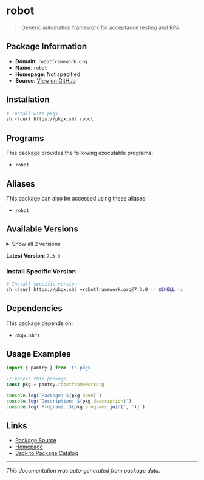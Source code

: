 # robot

> Generic automation framework for acceptance testing and RPA

## Package Information

- **Domain**: `robotframework.org`
- **Name**: `robot`
- **Homepage**: Not specified
- **Source**: [View on GitHub](https://github.com/pkgxdev/pantry/tree/main/projects/robotframework.org/package.yml)

## Installation

```bash
# Install with pkgx
sh <(curl https://pkgx.sh) robot
```

## Programs

This package provides the following executable programs:

- `robot`

## Aliases

This package can also be accessed using these aliases:

- `robot`

## Available Versions

<details>
<summary>Show all 2 versions</summary>

- `7.3.0`, `7.2.2`

</details>

**Latest Version**: `7.3.0`

### Install Specific Version

```bash
# Install specific version
sh <(curl https://pkgx.sh) +robotframework.org@7.3.0 -- $SHELL -i
```

## Dependencies

This package depends on:

- `pkgx.sh^1`

## Usage Examples

```typescript
import { pantry } from 'ts-pkgx'

// Access this package
const pkg = pantry.robotframeworkorg

console.log(`Package: ${pkg.name}`)
console.log(`Description: ${pkg.description}`)
console.log(`Programs: ${pkg.programs.join(', ')}`)
```

## Links

- [Package Source](https://github.com/pkgxdev/pantry/tree/main/projects/robotframework.org/package.yml)
- [Homepage](#)
- [Back to Package Catalog](../package-catalog.md)

---

*This documentation was auto-generated from package data.*
